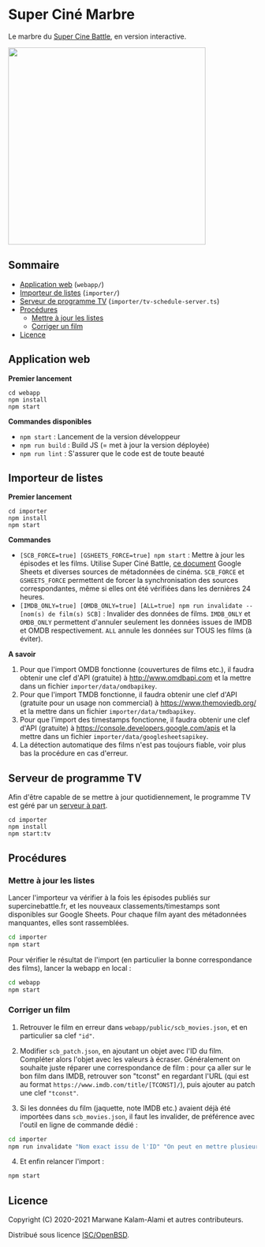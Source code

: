 # Super Ciné Marbre

Le marbre du [Super Cine Battle](https://www.supercinebattle.fr), en version interactive.

<a href="https://supercinemarbre.github.io"><img src="https://raw.githubusercontent.com/supercinemarbre/supercinemarbre.github.io/master/docs/img/card.png" width="400" /></a>

## Sommaire

* [Application web](#application-web) (`webapp/`)
* [Importeur de listes](#importeur-de-listes) (`importer/`)
* [Serveur de programme TV](#serveur-de-programme-tv) (`importer/tv-schedule-server.ts`)
* [Procédures](#procédures)
  * [Mettre à jour les listes](#mettre-à-jour-les-listes)
  * [Corriger un film](#corriger-un-film)
* [Licence](#licence)

## Application web

**Premier lancement**

```
cd webapp
npm install
npm start
```

**Commandes disponibles**

* `npm start` : Lancement de la version développeur
* `npm run build` : Build JS (= met à jour la version déployée)
* `npm run lint` : S'assurer que le code est de toute beauté

## Importeur de listes

**Premier lancement**

```
cd importer
npm install
npm start
```

**Commandes**

* `[SCB_FORCE=true] [GSHEETS_FORCE=true] npm start` : Mettre à jour les épisodes et les films. Utilise Super Ciné Battle, [ce document](https://docs.google.com/spreadsheets/d/1_h4Yh9xU72iqH3gZI6OquYG-jfBYPP4d1k-T9jwxEq8/edit) Google Sheets et diverses sources de métadonnées de cinéma. `SCB_FORCE` et `GSHEETS_FORCE` permettent de forcer la synchronisation des sources correspondantes, même si elles ont été vérifiées dans les dernières 24 heures.
* `[IMDB_ONLY=true] [OMDB_ONLY=true] [ALL=true] npm run invalidate -- [nom(s) de film(s) SCB]` : Invalider des données de films. `IMDB_ONLY` et `OMDB_ONLY` permettent d'annuler seulement les données issues de IMDB et OMDB respectivement. `ALL` annule les données sur TOUS les films (à éviter).

**A savoir**

1. Pour que l'import OMDB fonctionne (couvertures de films etc.), il faudra obtenir une clef d'API (gratuite) à http://www.omdbapi.com et la mettre dans un fichier `importer/data/omdbapikey`.
2. Pour que l'import TMDB fonctionne, il faudra obtenir une clef d'API (gratuite pour un usage non commercial) à https://www.themoviedb.org/ et la mettre dans un fichier `importer/data/tmdbapikey`.
3. Pour que l'import des timestamps fonctionne, il faudra obtenir une clef d'API (gratuite) à https://console.developers.google.com/apis et la mettre dans un fichier `importer/data/googlesheetsapikey`.
4. La détection automatique des films n'est pas toujours fiable, voir plus bas la procédure en cas d'erreur.

## Serveur de programme TV

Afin d'être capable de se mettre à jour quotidiennement, le programme TV est géré par un [serveur à part](https://supercinemarbre.komwan.net/).

```
cd importer
npm install
npm start:tv
```

## Procédures

### Mettre à jour les listes

Lancer l'importeur va vérifier à la fois les épisodes publiés sur supercinebattle.fr, et les nouveaux classements/timestamps sont disponibles sur Google Sheets. Pour chaque film ayant des métadonnées manquantes, elles sont rassemblées.

```bash
cd importer
npm start
```

Pour vérifier le résultat de l'import (en particulier la bonne correspondance des films), lancer la webapp en local :

```bash
cd webapp
npm start
```

### Corriger un film

1. Retrouver le film en erreur dans `webapp/public/scb_movies.json`, et en particulier sa clef `"id"`.

2. Modifier `scb_patch.json`, en ajoutant un objet avec l'ID du film. Compléter alors l'objet avec les valeurs à écraser. Généralement on souhaite juste réparer une correspondance de film : pour ça aller sur le bon film dans IMDB, retrouver son "tconst" en regardant l'URL (qui est au format `https://www.imdb.com/title/[TCONST]/`), puis ajouter au patch une clef `"tconst"`.

3. Si les données du film (jaquette, note IMDB etc.) avaient déjà été importées dans `scb_movies.json`, il faut les invalider, de préférence avec l'outil en ligne de commande dédié :

```bash
cd importer
npm run invalidate "Nom exact issu de l'ID" "On peut en mettre plusieurs"
```

4.  Et enfin relancer l'import :

```bash
npm start
```

## Licence

Copyright (C) 2020-2021 Marwane Kalam-Alami et autres contributeurs.

Distribué sous licence [ISC/OpenBSD](https://fr.wikipedia.org/wiki/Licence_ISC).